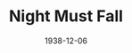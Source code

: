---
title: Night Must Fall
date: 1938-12-06
closing_date: 1938-12-09
layout: productions
featured_image: 
image_caption:
image_credit:
playbill: 
category: 
Theatre: Theatre Jacksonville
Venue: Little Theatre
cast:
  Dora Parcoe: Agatha Smith
  Mrs. Bramson: Dorothy Harlan
  Dan: E.S. Beauchamp-Nobbs
  Mrs. Terence: Emma Sue Mcleod
  Nurse Libby: Grace Martin
  The Lord Chief Justice: Isaac Peiser
  Olivia Grayne: Margery Jones
  Hubert Laurie: Roy Meischner
  Inspector Belize: William W. Frazier
crew:
  Make-up:
    - Everett Dwight
    - Mrs. Everett Dwight
  Staging:
    - Alex Pillsbury
    - Fred Bucky, Jr.
    - Hall Harris
    - Jesse Hoagland
    - P.G. Camp
    - Ray Williams
  Director: Huron L. Blyden
  Props: Mrs. H. Ward Preston
  Lighting: Roy Hill
orchestra:
external_links:
---